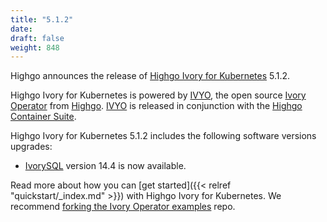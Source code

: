 ```yaml
---
title: "5.1.2"
date:
draft: false
weight: 848
---
```


Highgo announces the release of [Highgo Ivory for Kubernetes](https://www.crunchydata.com/products/highgo-ivorysql-for-kubernetes/) 5.1.2.

Highgo Ivory for Kubernetes is powered by [IVYO](https://github.com/ivorysql/ivory-operator), the open source [Ivory Operator](https://github.com/ivorysql/ivory-operator) from [Highgo](https://www.crunchydata.com). [IVYO](https://github.com/ivorysql/ivory-operator) is released in conjunction with the [Highgo Container Suite](https://github.com/ivorysql/container-suite).

Highgo Ivory for Kubernetes 5.1.2 includes the following software versions upgrades:

- [IvorySQL](https://www.postgresql.org) version 14.4 is now available.

Read more about how you can [get started]({{< relref "quickstart/_index.md" >}}) with Highgo Ivory for Kubernetes. We recommend [forking the Ivory Operator examples](https://github.com/ivorysql/ivory-operator-examples/fork) repo.
